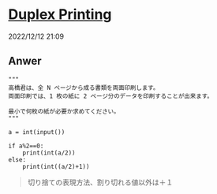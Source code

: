 # [Duplex Printing](https://atcoder.jp/contests/abc157/tasks/abc157_a)
2022/12/12 21:09
## Anwer
    """
    高橋君は、全 N ページから成る書類を両面印刷します。
    両面印刷では、1 枚の紙に 2 ページ分のデータを印刷することが出来ます。
    
    最小で何枚の紙が必要か求めてください。
    """
    
    a = int(input())
    
    if a%2==0:
        print(int(a/2))
    else:
        print(int((a/2)+1))
> 切り捨ての表現方法、割り切れる値以外は＋１